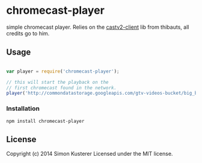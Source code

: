 # chromecast-player

simple chromecast player.
Relies on the [castv2-client](https://github.com/thibauts/node-castv2-client) lib
from thibauts, all credits go to him.

## Usage

```javascript

var player = require('chromecast-player');

// this will start the playback on the
// first chromecast found in the network.
player('http://commondatastorage.googleapis.com/gtv-videos-bucket/big_buck_bunny_1080p.mp4');

```

### Installation

`npm install chromecast-player`

## License
Copyright (c) 2014 Simon Kusterer
Licensed under the MIT license.